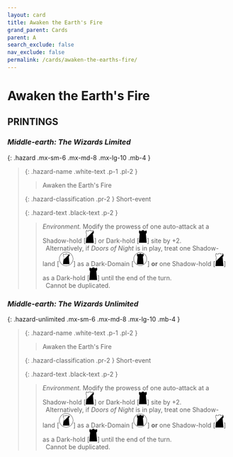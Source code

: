 ```yaml
---
layout: card
title: Awaken the Earth's Fire
grand_parent: Cards
parent: A
search_exclude: false
nav_exclude: false
permalink: /cards/awaken-the-earths-fire/
---
```


# Awaken the Earth's Fire


## PRINTINGS


### _Middle-earth: The Wizards Limited_

{: .hazard .mx-sm-6 .mx-md-8 .mx-lg-10 .mb-4 }
> {: .hazard-name .white-text .p-1 .pl-2 }
> > <div class="hazard-mp"></div>
> > <div class="card-name">Awaken the Earth's Fire</div>
>
> {: .hazard-classification .pr-2 }
> Short-event
>
> {: .hazard-text .black-text .p-2 }
> > _Environment._ Modify the prowess of one auto-attack at a Shadow-hold <nobr>[<img src="/assets/images/shadow-hold.svg">]</nobr> or Dark-hold <nobr>[<img src="/assets/images/dark-hold.svg">]</nobr> site by +2. <br>&ensp;Alternatively, if _Doors of Night_ is in play, treat one Shadow-land <nobr>[<img src="/assets/images/shadow-land.svg">]</nobr> as a Dark-Domain <nobr>[<img src="/assets/images/dark-domain.svg">]</nobr> **or** one Shadow-hold <nobr>[<img src="/assets/images/shadow-hold.svg">]</nobr> as a Dark-hold <nobr>[<img src="/assets/images/dark-hold.svg">]</nobr> until the end of the turn. <br>&ensp;Cannot be duplicated. 
>



### _Middle-earth: The Wizards Unlimited_

{: .hazard-unlimited .mx-sm-6 .mx-md-8 .mx-lg-10 .mb-4 }
> {: .hazard-name .white-text .p-1 .pl-2 }
> > <div class="hazard-mp"></div>
> > <div class="card-name">Awaken the Earth's Fire</div>
>
> {: .hazard-classification .pr-2 }
> Short-event
>
> {: .hazard-text .black-text .p-2 }
> > _Environment._ Modify the prowess of one auto-attack at a Shadow-hold <nobr>[<img src="/assets/images/shadow-hold.svg">]</nobr> or Dark-hold <nobr>[<img src="/assets/images/dark-hold.svg">]</nobr> site by +2. <br>&ensp;Alternatively, if _Doors of Night_ is in play, treat one Shadow-land <nobr>[<img src="/assets/images/shadow-land.svg">]</nobr> as a Dark-Domain <nobr>[<img src="/assets/images/dark-domain.svg">]</nobr> **or** one Shadow-hold <nobr>[<img src="/assets/images/shadow-hold.svg">]</nobr> as a Dark-hold <nobr>[<img src="/assets/images/dark-hold.svg">]</nobr> until the end of the turn. <br>&ensp;Cannot be duplicated. 
>
